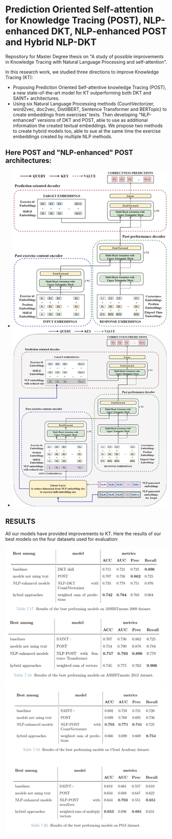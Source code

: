 # Prediction Oriented Self-attention for Knowledge Tracing (POST), NLP-enhanced DKT, NLP-enhanced POST and Hybrid NLP-DKT
Repository for Master Degree thesis on "A study of possible improvements in Knowledge Tracing with Natural Language Processing and self-attention".

In this research work, we studied three directions to improve Knowledge Tracing (KT):
- Proposing Prediction Oriented Self-attentive knowledge Tracing (POST), a new state-of-the-art model for KT outperforming both DKT and SAINT+ architectures.
- Using six Natural Language Processing methods (CountVectorizer, word2vec, doc2vec, DistilBERT, Sentence Transformer and BERTopic) to create embeddings from exercises' texts. Then developing "NLP-enhanced" versions of DKT and POST, able to use as additional information the created textual embeddings. We propose two methods to create hybrid models too, able to sue at the same time the exercise embeddings created by multiple NLP methods.


## Here POST and "NLP-enhanced" POST architectures:


- ![POST architecture](https://github.com/SimoneSartoni/POST---NLP-for-KT/blob/main/Knowledge_Tracing/analysis_and_results/images/proposed%20models/post.png)
- ![NLP-POST architecture](https://github.com/SimoneSartoni/POST---NLP-for-KT/blob/main/Knowledge_Tracing/analysis_and_results/images/proposed%20models/nlp_post.png)


## RESULTS
All our models have provided improvements to KT. Here the results of our best models on the four datasets used for evaluation:


![Results of our models on ASSISTments 2009 dataset](https://github.com/SimoneSartoni/POST---NLP-for-KT/blob/main/Knowledge_Tracing/analysis_and_results/images/results/2009_best_models.png)
![Results of our models on ASSISTments 2012 dataset](https://github.com/SimoneSartoni/POST---NLP-for-KT/blob/main/Knowledge_Tracing/analysis_and_results/images/results/2012_best_models.png)
![Results of our models on Cloud Academy dataset](https://github.com/SimoneSartoni/POST---NLP-for-KT/blob/main/Knowledge_Tracing/analysis_and_results/images/results/Cloud_Academy_best_models.png)
![Results of our models on Peking Online Judge dataset](https://github.com/SimoneSartoni/POST---NLP-for-KT/blob/main/Knowledge_Tracing/analysis_and_results/images/results/Peking_Online_Judge_best_models.png)
